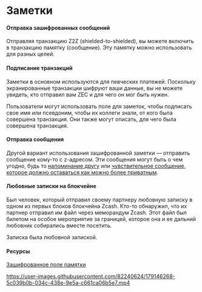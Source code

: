 # Заметки

#### Отправка зашифрованных сообщений

Отправляя транзакцию Z2Z (shielded-to-shielded), вы можете включить в транзакцию памятку (сообщение). Эту памятку можно использовать для разных целей.

#### Подписание транзакций

Заметки в основном используются для певческих платежей. Поскольку экранированные транзакции шифруют ваши данные, вы не можете увидеть, кто отправил вам ZEC и для чего он мог быть нужен.

Пользователи могут использовать поле для заметок, чтобы подписать свое имя или псевдоним, чтобы их коллеги знали, от кого была совершена транзакция. Они также могут описать, для чего была совершена транзакция.

#### Отправка сообщения

Другой вариант использования зашифрованной заметки — отправить сообщение кому-то с z-адресом. Эти сообщения могут быть о чем угодно, будь то [напоминание другу](https://twitter.com/iansagstette/status/1542142468505870336) или [чувствительное сообщение, которое должно оставаться как можно более приватным](https://twitter.com/InsideZcash/status/1545800146352578560).

#### Любовные записки на блокчейне

Был человек, который отправил своему партнеру любовную записку в одном из первых блоков блокчейна Zcash. Кто-то обнаружил, что их партнер отправил им файл через меморандум Zcash. Этот файл был билетом на особое мероприятие за границей, которое она и ее дальний любовник собирались вместе посетить.

Записка была любовной запиской.

#### Ресурсы

[Зашифрованное поле памятки](https://electriccoin.co/blog/encrypted-memo-field/)

https://user-images.githubusercontent.com/82240624/179146268-5c039b0b-034c-438e-9e5a-c661ca06b5e7.mp4


